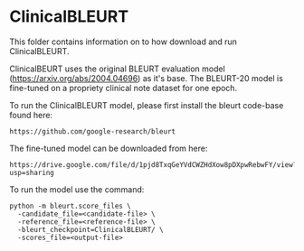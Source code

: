 # ClinicalBLEURT

This folder contains information on to how download and run ClinicalBLEURT.

ClinicalBEURT uses the original BLEURT evaluation model (https://arxiv.org/abs/2004.04696) as it's base.
The BLEURT-20 model is fine-tuned on a propriety clinical note dataset for one epoch.


To run the ClinicalBLEURT model, please first install the bleurt code-base found here:
```
https://github.com/google-research/bleurt
```

The fine-tuned model can be downloaded from here:
```
https://drive.google.com/file/d/1pjd8TxqGeYVdCWZHdXow8pDXpwRebwFY/view?usp=sharing
```

To run the model use the command:
```
python -m bleurt.score_files \
  -candidate_file=<candidate-file> \
  -reference_file=<reference-file> \
  -bleurt_checkpoint=ClinicalBLEURT/ \
  -scores_file=<output-file>
```
